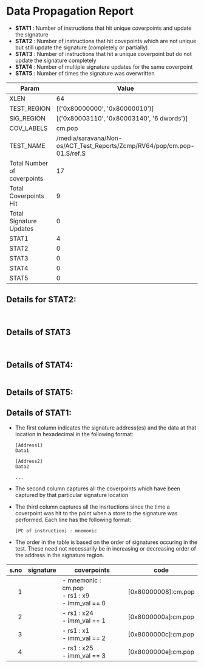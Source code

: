 
# Data Propagation Report

- **STAT1** : Number of instructions that hit unique coverpoints and update the signature
- **STAT2** : Number of instructions that hit covepoints which are not unique but still update the signature (completely or partially)
- **STAT3** : Number of instructions that hit a unique coverpoint but do not update the signature completely
- **STAT4** : Number of multiple signature updates for the same coverpoint
- **STAT5** : Number of times the signature was overwritten

| Param                     | Value    |
|---------------------------|----------|
| XLEN                      | 64      |
| TEST_REGION               | [('0x80000000', '0x80000010')]      |
| SIG_REGION                | [('0x80003110', '0x80003140', '6 dwords')]      |
| COV_LABELS                | cm.pop      |
| TEST_NAME                 | /media/saravana/Non-os/ACT_Test_Reports/Zcmp/RV64/pop/cm.pop-01.S/ref.S    |
| Total Number of coverpoints| 17     |
| Total Coverpoints Hit     | 9      |
| Total Signature Updates   | 0      |
| STAT1                     | 4      |
| STAT2                     | 0      |
| STAT3                     | 0     |
| STAT4                     | 0     |
| STAT5                     | 0     |

## Details for STAT2:

```


```

## Details of STAT3

```


```

## Details of STAT4:

```

```

## Details of STAT5:



## Details of STAT1:

- The first column indicates the signature address(es) and the data at that location in hexadecimal in the following format:
  ```
  [Address1]
  Data1

  [Address2]
  Data2

  ...
  ```

- The second column captures all the coverpoints which have been captured by that particular signature location

- The third column captures all the insrtuctions since the time a coverpoint was
  hit to the point when a store to the signature was performed. Each line has
  the following format:
  ```
  [PC of instruction] : mnemonic
  ```
- The order in the table is based on the order of signatures occuring in the
  test. These need not necessarily be in increasing or decreasing order of the
  address in the signature region.

|s.no|signature|                       coverpoints                        |          code          |
|---:|---------|----------------------------------------------------------|------------------------|
|   1|         |- mnemonic : cm.pop<br> - rs1 : x9<br> - imm_val == 0<br> |[0x80000008]:cm.pop<br> |
|   2|         |- rs1 : x24<br> - imm_val == 1<br>                        |[0x8000000a]:cm.pop<br> |
|   3|         |- rs1 : x1<br> - imm_val == 2<br>                         |[0x8000000c]:cm.pop<br> |
|   4|         |- rs1 : x25<br> - imm_val == 3<br>                        |[0x8000000e]:cm.pop<br> |
